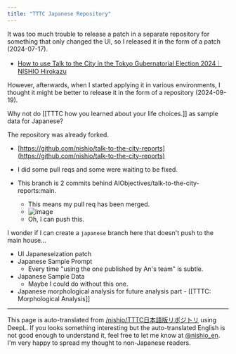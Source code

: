 ```yaml
---
title: "TTTC Japanese Repository"
---
```


It was too much trouble to release a patch in a separate repository for something that only changed the UI, so I released it in the form of a patch (2024-07-17).
- [How to use Talk to the City in the Tokyo Gubernatorial Election 2024｜NISHIO Hirokazu](https://note.com/nishiohirokazu/n/n0661204bda5b)

However, afterwards, when I started applying it in various environments, I thought it might be better to release it in the form of a repository (2024-09-19).

Why not do [[TTTC how you learned about your life choices.]] as sample data for Japanese?

The repository was already forked.
- [https://github.com/nishio/talk-to-the-city-reports](https://github.com/nishio/talk-to-the-city-reports)
- I did some pull reqs and some were waiting to be fixed.

- This branch is 2 commits behind AIObjectives/talk-to-the-city-reports:main.
    - This means my pull req has been merged.
    - ![image](https://gyazo.com/14318bc27a665b0e927d69241957b830/thumb/1000)
    - Oh, I can push this.

I wonder if I can create a `japanese` branch here that doesn't push to the main house...
- UI Japaneseization patch
- Japanese Sample Prompt
    - Every time "using the one published by An's team" is subtle.
- Japanese Sample Data
    - Maybe I could do without this one.
- Japanese morphological analysis for future analysis part
        - [[TTTC: Morphological Analysis]]

---
This page is auto-translated from [/nishio/TTTC日本語版リポジトリ](https://scrapbox.io/nishio/TTTC日本語版リポジトリ) using DeepL. If you looks something interesting but the auto-translated English is not good enough to understand it, feel free to let me know at [@nishio_en](https://twitter.com/nishio_en). I'm very happy to spread my thought to non-Japanese readers.